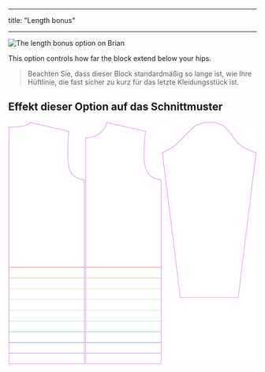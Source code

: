 - - -
title: "Length bonus"
- - -

![The length bonus option on Brian](./lengthbonus.svg)

This option controls how far the block extend below your hips.

> Beachten Sie, dass dieser Block standardmäßig so lange ist, wie Ihre Hüftlinie, die fast sicher zu kurz für das letzte Kleidungsstück ist.

## Effekt dieser Option auf das Schnittmuster

![This image shows the effect of this option by superimposing several variants that have a different value for this option](brian_lengthbonus_sample.svg "Effect of this option on the pattern")
